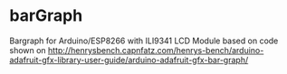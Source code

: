 # barGraph
Bargraph for Arduino/ESP8266 with ILI9341 LCD Module based on code shown on http://henrysbench.capnfatz.com/henrys-bench/arduino-adafruit-gfx-library-user-guide/arduino-adafruit-gfx-bar-graph/

